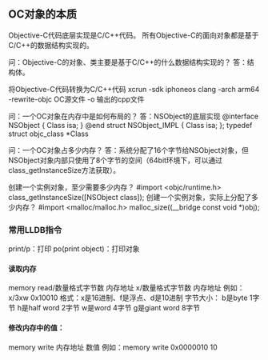 ##  OC对象的本质

Objective-C代码底层实现是C/C++代码。
所有Objective-C的面向对象都是基于C/C++的数据结构实现的。

问：Objective-C的对象、类主要是基于C/C++的什么数据结构实现的？
答：结构体。

将Objective-C代码转换为C/C++代码
xcrun -sdk iphoneos clang -arch arm64 -rewrite-objc OC源文件 -o  输出的cpp文件

问：一个OC对象在内存中是如何布局的？
答：NSObject的底层实现
@interface NSObject {
    Class isa;
}
@end
struct NSObject_IMPL {
    Class isa;
};
typedef struct objc_class *Class

问：一个OC对象占多少内存？
答：系统分配了16个字节给NSObject对象，但NSObject对象内部只使用了8个字节的空间（64bit环境下，可以通过class_getInstanceSize方法获取）。

创建一个实例对象，至少需要多少内存？
#import <objc/runtime.h>
class_getInstanceSize([NSObject class]);
创建一个实例对象，实际上分配了多少内存？
#import <malloc/malloc.h>
malloc_size((__bridge const void *)obj);

### 常用LLDB指令
print/p：打印
po(print object)：打印对象
#### 读取内存
memory read/数量格式字节数 内存地址
x/数量格式字节数 内存地址
例如：x/3xw 0x10010
格式：x是16进制、f是浮点、d是10进制
字节大小：
b是byte 1字节
h是half word  2字节
w是word  4字节
g是giant word  8字节
#### 修改内存中的值：
memory write 内存地址 数值
例如：memory write 0x0000010 10


